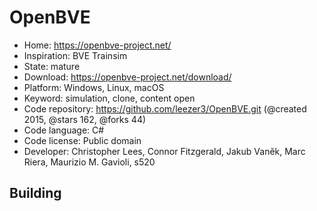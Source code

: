 # OpenBVE

- Home: https://openbve-project.net/
- Inspiration: BVE Trainsim
- State: mature
- Download: https://openbve-project.net/download/
- Platform: Windows, Linux, macOS
- Keyword: simulation, clone, content open
- Code repository: https://github.com/leezer3/OpenBVE.git (@created 2015, @stars 162, @forks 44)
- Code language: C#
- Code license: Public domain
- Developer: Christopher Lees, Connor Fitzgerald, Jakub Vaněk, Marc Riera, Maurizio M. Gavioli, s520

## Building
